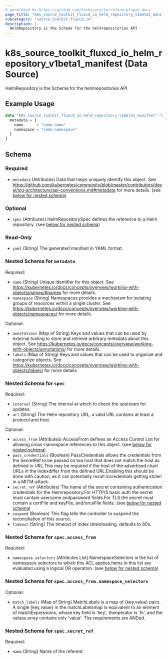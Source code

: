 ```yaml
---
# generated by https://github.com/hashicorp/terraform-plugin-docs
page_title: "k8s_source_toolkit_fluxcd_io_helm_repository_v1beta1_manifest Data Source - terraform-provider-k8s"
subcategory: "source.toolkit.fluxcd.io"
description: |-
  HelmRepository is the Schema for the helmrepositories API
---
```


# k8s_source_toolkit_fluxcd_io_helm_repository_v1beta1_manifest (Data Source)

HelmRepository is the Schema for the helmrepositories API

## Example Usage

```terraform
data "k8s_source_toolkit_fluxcd_io_helm_repository_v1beta1_manifest" "example" {
  metadata = {
    name      = "some-name"
    namespace = "some-namespace"
  }
}
```

<!-- schema generated by tfplugindocs -->
## Schema

### Required

- `metadata` (Attributes) Data that helps uniquely identify this object. See https://github.com/kubernetes/community/blob/master/contributors/devel/sig-architecture/api-conventions.md#metadata for more details. (see [below for nested schema](#nestedatt--metadata))

### Optional

- `spec` (Attributes) HelmRepositorySpec defines the reference to a Helm repository. (see [below for nested schema](#nestedatt--spec))

### Read-Only

- `yaml` (String) The generated manifest in YAML format.

<a id="nestedatt--metadata"></a>
### Nested Schema for `metadata`

Required:

- `name` (String) Unique identifier for this object. See https://kubernetes.io/docs/concepts/overview/working-with-objects/names/#names for more details.
- `namespace` (String) Namespaces provides a mechanism for isolating groups of resources within a single cluster. See https://kubernetes.io/docs/concepts/overview/working-with-objects/namespaces/ for more details.

Optional:

- `annotations` (Map of String) Keys and values that can be used by external tooling to store and retrieve arbitrary metadata about this object. See https://kubernetes.io/docs/concepts/overview/working-with-objects/annotations/ for more details.
- `labels` (Map of String) Keys and values that can be used to organize and categorize objects. See https://kubernetes.io/docs/concepts/overview/working-with-objects/labels/ for more details.


<a id="nestedatt--spec"></a>
### Nested Schema for `spec`

Required:

- `interval` (String) The interval at which to check the upstream for updates.
- `url` (String) The Helm repository URL, a valid URL contains at least a protocol and host.

Optional:

- `access_from` (Attributes) AccessFrom defines an Access Control List for allowing cross-namespace references to this object. (see [below for nested schema](#nestedatt--spec--access_from))
- `pass_credentials` (Boolean) PassCredentials allows the credentials from the SecretRef to be passed on toa host that does not match the host as defined in URL.This may be required if the host of the advertised chart URLs in the indexdiffer from the defined URL.Enabling this should be done with caution, as it can potentially result incredentials getting stolen in a MITM-attack.
- `secret_ref` (Attributes) The name of the secret containing authentication credentials for the Helmrepository.For HTTP/S basic auth the secret must contain username andpassword fields.For TLS the secret must contain a certFile and keyFile, and/orcaFile fields. (see [below for nested schema](#nestedatt--spec--secret_ref))
- `suspend` (Boolean) This flag tells the controller to suspend the reconciliation of this source.
- `timeout` (String) The timeout of index downloading, defaults to 60s.

<a id="nestedatt--spec--access_from"></a>
### Nested Schema for `spec.access_from`

Required:

- `namespace_selectors` (Attributes List) NamespaceSelectors is the list of namespace selectors to which this ACL applies.Items in this list are evaluated using a logical OR operation. (see [below for nested schema](#nestedatt--spec--access_from--namespace_selectors))

<a id="nestedatt--spec--access_from--namespace_selectors"></a>
### Nested Schema for `spec.access_from.namespace_selectors`

Optional:

- `match_labels` (Map of String) MatchLabels is a map of {key,value} pairs. A single {key,value} in the matchLabelsmap is equivalent to an element of matchExpressions, whose key field is 'key', theoperator is 'In', and the values array contains only 'value'. The requirements are ANDed.



<a id="nestedatt--spec--secret_ref"></a>
### Nested Schema for `spec.secret_ref`

Required:

- `name` (String) Name of the referent.
